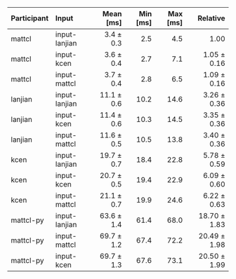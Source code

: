 | Participant | Input | Mean [ms] | Min [ms] | Max [ms] | Relative |
|:---|:---|---:|---:|---:|---:|
| mattcl | input-lanjian | 3.4 ± 0.3 | 2.5 | 4.5 | 1.00 |
| mattcl | input-kcen | 3.6 ± 0.4 | 2.7 | 7.1 | 1.05 ± 0.16 |
| mattcl | input-mattcl | 3.7 ± 0.4 | 2.8 | 6.5 | 1.09 ± 0.16 |
| lanjian | input-lanjian | 11.1 ± 0.6 | 10.2 | 14.6 | 3.26 ± 0.36 |
| lanjian | input-kcen | 11.4 ± 0.6 | 10.3 | 14.5 | 3.35 ± 0.36 |
| lanjian | input-mattcl | 11.6 ± 0.5 | 10.5 | 13.8 | 3.40 ± 0.36 |
| kcen | input-lanjian | 19.7 ± 0.7 | 18.4 | 22.8 | 5.78 ± 0.59 |
| kcen | input-kcen | 20.7 ± 0.5 | 19.4 | 22.9 | 6.09 ± 0.60 |
| kcen | input-mattcl | 21.1 ± 0.7 | 19.9 | 24.6 | 6.22 ± 0.63 |
| mattcl-py | input-lanjian | 63.6 ± 1.4 | 61.4 | 68.0 | 18.70 ± 1.83 |
| mattcl-py | input-mattcl | 69.7 ± 1.2 | 67.4 | 72.2 | 20.49 ± 1.98 |
| mattcl-py | input-kcen | 69.7 ± 1.3 | 67.6 | 73.1 | 20.50 ± 1.99 |
